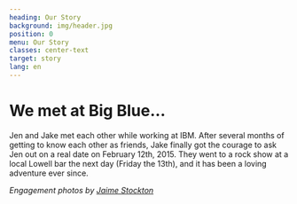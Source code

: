 ```yaml
---
heading: Our Story
background: img/header.jpg
position: 0
menu: Our Story
classes: center-text
target: story
lang: en
---
```


# We met at Big Blue...

Jen and Jake met each other while working at IBM. After several months of getting to know each other as friends, Jake finally got the courage to ask Jen out on a real date on February 12th, 2015. They went to a rock show at a local Lowell bar the next day (Friday the 13th), and it has been a loving adventure ever since.

_Engagement photos by [Jaime Stockton](https://www.jaimestocktonphotography.com/index)_
